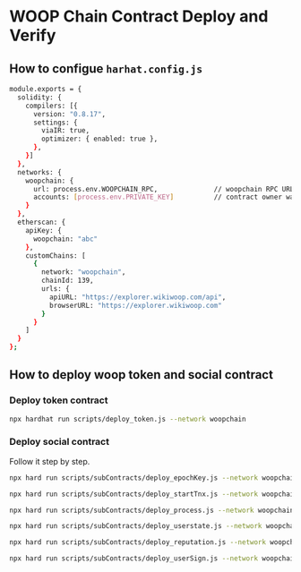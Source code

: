 # WOOP Chain Contract Deploy and Verify

## How to configue `harhat.config.js`

```bash
module.exports = {
  solidity: {
    compilers: [{
      version: "0.8.17",
      settings: {
        viaIR: true,
        optimizer: { enabled: true },
      },
    }]
  },
  networks: {
    woopchain: {
      url: process.env.WOOPCHAIN_RPC,              // woopchain RPC URL
      accounts: [process.env.PRIVATE_KEY]          // contract owner wallet private key
    }
  },
  etherscan: {
    apiKey: {
      woopchain: "abc"
    },
    customChains: [
      {
        network: "woopchain",
        chainId: 139,
        urls: {
          apiURL: "https://explorer.wikiwoop.com/api",
          browserURL: "https://explorer.wikiwoop.com"
        }
      }
    ]
  }
}; 
```

## How to deploy woop token and social contract

### Deploy token contract

```bash
npx hardhat run scripts/deploy_token.js --network woopchain
```

### Deploy social contract
Follow it step by step.

```bash
npx hard run scripts/subContracts/deploy_epochKey.js --network woopchain
```

```bash
npx hard run scripts/subContracts/deploy_startTnx.js --network woopchain
```

```bash
npx hard run scripts/subContracts/deploy_process.js --network woopchain
```

```bash
npx hard run scripts/subContracts/deploy_userstate.js --network woopchain
```

```bash
npx hard run scripts/subContracts/deploy_reputation.js --network woopchain
```

```bash
npx hard run scripts/subContracts/deploy_userSign.js --network woopchain
```
